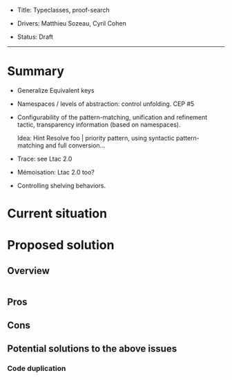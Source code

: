- Title: Typeclasses, proof-search

- Drivers: Matthieu Sozeau, Cyril Cohen

- Status: Draft

----

# Summary

- Generalize Equivalent keys
- Namespaces / levels of abstraction: control unfolding. CEP #5
- Configurability of the pattern-matching, unification and refinement
  tactic, transparency information (based on namespaces).
  
  Idea: Hint Resolve foo | priority pattern, using syntactic
  pattern-matching and full conversion...

- Trace: see Ltac 2.0
- Mémoisation: Ltac 2.0 too?

- Controlling shelving behaviors.



# Current situation

# Proposed solution

## Overview

```ocaml
```

## Pros

## Cons


## Potential solutions to the above issues

### Code duplication
